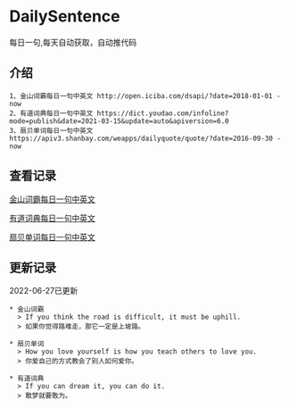 # DailySentence

每日一句,每天自动获取，自动推代码

## 介绍

```
1、金山词霸每日一句中英文 http://open.iciba.com/dsapi/?date=2018-01-01 - now
2、有道词典每日一句中英文 https://dict.youdao.com/infoline?mode=publish&date=2021-03-15&update=auto&apiversion=6.0
3、扇贝单词每日一句中英文 https://apiv3.shanbay.com/weapps/dailyquote/quote/?date=2016-09-30 - now
```

## 查看记录

[金山词霸每日一句中英文](./data/iciba/)

[有道词典每日一句中英文](./data/youdao/)

[扇贝单词每日一句中英文](./data/shanbay/)

## 更新记录
2022-06-27已更新 
```
* 金山词霸
  > If you think the road is difficult, it must be uphill.
  > 如果你觉得路难走，那它一定是上坡路。

* 扇贝单词
  > How you love yourself is how you teach others to love you.
  > 你爱自己的方式教会了别人如何爱你。

* 有道词典
  > If you can dream it, you can do it.
  > 敢梦就要敢为。

```
